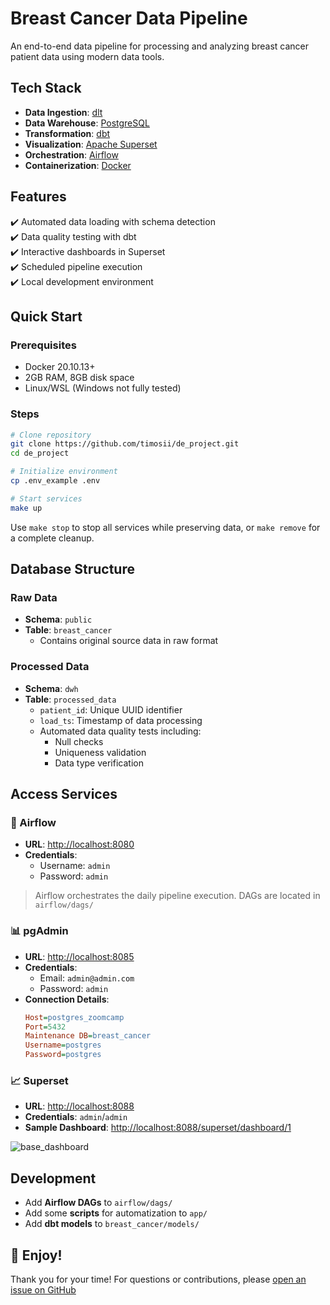 # Breast Cancer Data Pipeline

An end-to-end data pipeline for processing and analyzing breast cancer patient data using modern data tools.

## Tech Stack

- **Data Ingestion**: [dlt](https://dlthub.com/)
- **Data Warehouse**: [PostgreSQL](https://www.postgresql.org/)
- **Transformation**: [dbt](https://www.getdbt.com/)
- **Visualization**: [Apache Superset](https://superset.apache.org/)
- **Orchestration**: [Airflow](https://airflow.apache.org/)
- **Containerization**: [Docker](https://www.docker.com/)

## Features

✔️ Automated data loading with schema detection  
✔️ Data quality testing with dbt  
✔️ Interactive dashboards in Superset  
✔️ Scheduled pipeline execution  
✔️ Local development environment  

## Quick Start

### Prerequisites
- Docker 20.10.13+
- 2GB RAM, 8GB disk space
- Linux/WSL (Windows not fully tested)

### Steps
```bash
# Clone repository
git clone https://github.com/timosii/de_project.git
cd de_project

# Initialize environment
cp .env_example .env

# Start services
make up
```
Use `make stop` to stop all services while preserving data, or `make remove` for a complete cleanup.

## Database Structure

### Raw Data
- **Schema**: `public`
- **Table**: `breast_cancer`
  - Contains original source data in raw format

### Processed Data  
- **Schema**: `dwh`  
- **Table**: `processed_data`  
  - `patient_id`: Unique UUID identifier  
  - `load_ts`: Timestamp of data processing  
  - Automated data quality tests including:  
    - Null checks  
    - Uniqueness validation  
    - Data type verification  

## Access Services

### 🚀 Airflow
- **URL**: [http://localhost:8080](http://localhost:8080)
- **Credentials**: 
  - Username: `admin`
  - Password: `admin`

> Airflow orchestrates the daily pipeline execution. DAGs are located in `airflow/dags/`

### 📊 pgAdmin
- **URL**: [http://localhost:8085](http://localhost:8085)
- **Credentials**:
  - Email: `admin@admin.com`
  - Password: `admin`
- **Connection Details**:
  ```ini
  Host=postgres_zoomcamp
  Port=5432
  Maintenance DB=breast_cancer
  Username=postgres
  Password=postgres

### 📈 Superset
- **URL**: [http://localhost:8088](http://localhost:8088)
- **Credentials**: `admin`/`admin`
- **Sample Dashboard**: [http://localhost:8088/superset/dashboard/1](http://localhost:8088/superset/dashboard/1)

![base_dashboard](/materials/base_dashboard.jpg)

## Development
- Add **Airflow DAGs** to `airflow/dags/`
- Add some **scripts** for automatization to `app/`
- Add **dbt models** to `breast_cancer/models/`

## 🎉 Enjoy!
Thank you for your time! For questions or contributions, please [open an issue on GitHub](https://github.com/timosii/de_project/issues)
